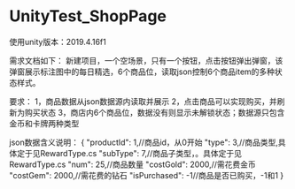 # UnityTest_ShopPage

使用unity版本：2019.4.16f1

需求文档如下：
新建项目，一个空场景，只有一个按钮，点击按钮弹出弹窗，该弹窗展示标注图中的每日精选，6个商品位，读取json控制6个商品item的多种状态样式。


要求：
1，商品数据从json数据源内读取并展示
2，点击商品可以实现购买，并刷新为购买状态
3，商店内6个商品位，数据没有则显示未解锁状态；数据源只包含金币和卡牌两种类型


json数据含义说明：
{
    "productId": 1,//商品id，从0开始
    "type": 3,//商品类型,具体定于见RewardType.cs
    "subType": 7,//商品子类型，。具体定于见RewardType.cs
    "num": 25,//商品数量
    "costGold": 2000,//需花费金币
    "costGem": 2000,//需花费的钻石
    "isPurchased": -1//商品是否已购买，-1和1
}
